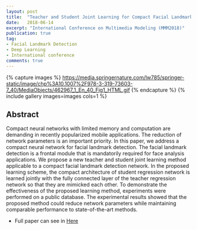 ```yaml
---
layout: post
title:  "Teacher and Student Joint Learning for Compact Facial Landmark Detection Network"
date:   2018-06-14
excerpt: "International Conference on Multimedia Modeling (MMM2018)"
publication: true
tag:
- Facial Landmark Detection
- Deep Learning
- International conference
comments: true
---
```

{% capture images %}
   https://media.springernature.com/lw785/springer-static/image/chp%3A10.1007%2F978-3-319-73603-7_40/MediaObjects/462967_1_En_40_Fig1_HTML.gif
{% endcapture %}
{% include gallery images=images cols=1 %}

## Abstract
Compact neural networks with limited memory and computation are demanding in recently popularized mobile applications. The reduction of network parameters is an important priority. In this paper, we address a compact neural network for facial landmark detection. The facial landmark detection is a frontal module that is mandatorily required for face analysis applications. We propose a new teacher and student joint learning method applicable to a compact facial landmark detection network. In the proposed learning scheme, the compact architecture of student regression network is learned jointly with the fully connected layer of the teacher regression network so that they are mimicked each other. To demonstrate the effectiveness of the proposed learning method, experiments were performed on a public database. The experimental results showed that the proposed method could reduce network parameters while maintaining comparable performance to state-of-the-art methods.

* Full paper can see in [Here](https://link.springer.com/chapter/10.1007/978-3-319-73603-7_40)

